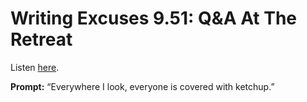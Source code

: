 # Writing Excuses 9.51: Q&A At The Retreat 

Listen [here](http://www.writingexcuses.com/2014/12/07/writing-excuses-9-51-qa-at-the-retreat/). 

**Prompt:** “Everywhere I look, everyone is covered with ketchup.”